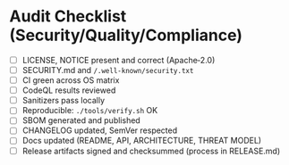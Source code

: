 <!-- SPDX-License-Identifier: Apache-2.0 -->
# Audit Checklist (Security/Quality/Compliance)

- [ ] LICENSE, NOTICE present and correct (Apache‑2.0)
- [ ] SECURITY.md and `/.well-known/security.txt`
- [ ] CI green across OS matrix
- [ ] CodeQL results reviewed
- [ ] Sanitizers pass locally
- [ ] Reproducible: `./tools/verify.sh` OK
- [ ] SBOM generated and published
- [ ] CHANGELOG updated, SemVer respected
- [ ] Docs updated (README, API, ARCHITECTURE, THREAT MODEL)
- [ ] Release artifacts signed and checksummed (process in RELEASE.md)
